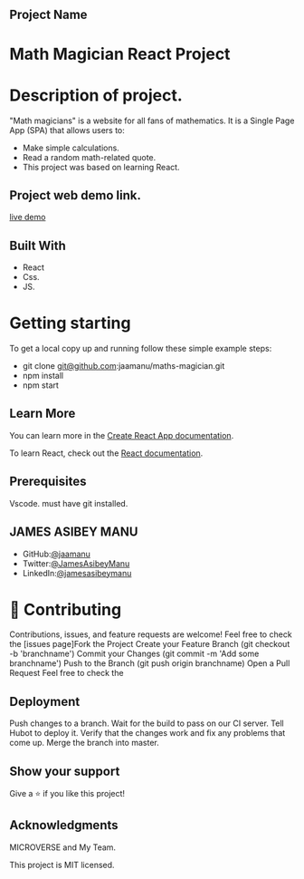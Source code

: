 ## Project Name 
#  Math Magician React Project

# Description of project.
"Math magicians" is a website for all fans of mathematics. It is a Single Page App (SPA) that allows users to:
- Make simple calculations.
- Read a random math-related quote.
- This project was based on learning React.

## Project web demo link.
[live demo](https://timely-sprite-6d1f1f.netlify.app)

## Built With 
- React
- Css. 
- JS.

# Getting starting 
To get a local copy up and running follow these simple example steps:

- git clone git@github.com:jaamanu/maths-magician.git
- npm install
- npm start

## Learn More

You can learn more in the [Create React App documentation](https://facebook.github.io/create-react-app/docs/getting-started).

To learn React, check out the [React documentation](https://reactjs.org/).

## Prerequisites
 Vscode. 
 must have git installed.
   

## JAMES ASIBEY MANU

- GitHub:[@jaamanu](https://github.com/jaamanu)
- Twitter:[@JamesAsibeyManu](https://twitter.com/JamesAsibeyManu)
- LinkedIn:[@jamesasibeymanu](https://www.linkedin.com/in/jamesasibeymanu)


# 🤝 Contributing
 Contributions, issues, and feature requests are welcome! Feel free to check the [issues page]Fork the Project Create your Feature Branch (git checkout -b 'branchname') Commit your Changes (git commit -m 'Add some branchname') Push to the Branch (git push origin branchname) Open a Pull Request Feel free to check the

 ## Deployment
  Push changes to a branch. Wait for the build to pass on our CI server. Tell Hubot to deploy it. Verify that the changes work and fix any problems that come up. Merge the branch into master.

## Show your support 
Give a ⭐️ if you like this project!

## Acknowledgments 
MICROVERSE and My Team.

This project is MIT licensed.
